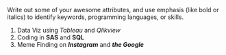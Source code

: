 Write out some of your awesome attributes, and use emphasis (like bold or italics) to identify keywords, programming languages, or skills.
1. Data Viz using *Tableau* and *Qlikview*
2. Coding in **SAS** and **SQL**
3. Meme Finding on ***Instagram*** and ***the Google***
